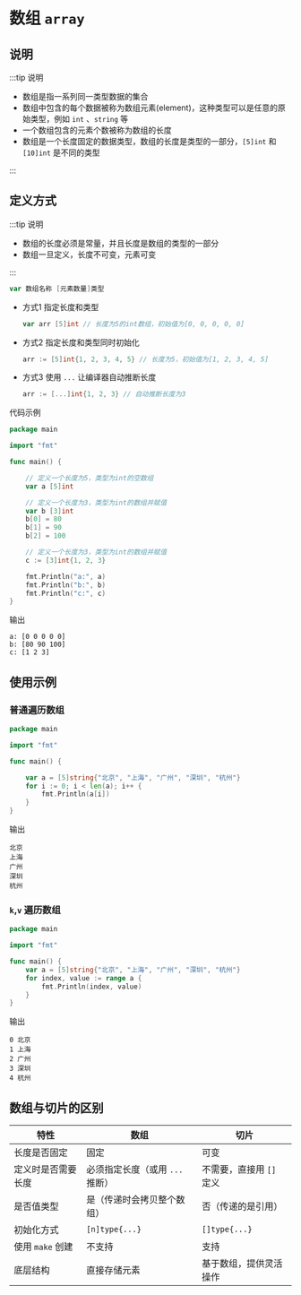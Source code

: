 # 数组 `array`

## 说明

:::tip 说明

- 数组是指一系列同一类型数据的集合
- 数组中包含的每个数据被称为数组元素(element)，这种类型可以是任意的原始类型，例如 `int` 、`string` 等
- 一个数组包含的元素个数被称为数组的长度
- 数组是一个长度固定的数据类型，数组的长度是类型的一部分，`[5]int` 和 `[10]int` 是不同的类型

:::



## 定义方式

:::tip 说明

- 数组的长度必须是常量，并且长度是数组的类型的一部分
- 数组一旦定义，长度不可变，元素可变

:::

```go
var 数组名称 [元素数量]类型
```



- 方式1 指定长度和类型

  ```go
  var arr [5]int // 长度为5的int数组，初始值为[0, 0, 0, 0, 0]
  ```

- 方式2 指定长度和类型同时初始化

  ```go
  arr := [5]int{1, 2, 3, 4, 5} // 长度为5，初始值为[1, 2, 3, 4, 5]
  ```

- 方式3 使用 `...` 让编译器自动推断长度

  ```go
  arr := [...]int{1, 2, 3} // 自动推断长度为3
  ```

  

代码示例

```go
package main

import "fmt"

func main() {

	// 定义一个长度为5，类型为int的空数组
	var a [5]int

	// 定义一个长度为3，类型为int的数组并赋值
	var b [3]int
	b[0] = 80
	b[1] = 90
	b[2] = 100

	// 定义一个长度为3，类型为int的数组并赋值
	c := [3]int{1, 2, 3}

	fmt.Println("a:", a)
	fmt.Println("b:", b)
	fmt.Println("c:", c)
}
```

输出

```shell
a: [0 0 0 0 0]
b: [80 90 100]
c: [1 2 3]
```



## 使用示例

### 普通遍历数组

```go
package main

import "fmt"

func main() {

	var a = [5]string{"北京", "上海", "广州", "深圳", "杭州"}
	for i := 0; i < len(a); i++ {
		fmt.Println(a[i])
	}
}
```

输出

```shell
北京
上海
广州
深圳
杭州
```



### `k`,`v` 遍历数组

```go
package main

import "fmt"

func main() {
	var a = [5]string{"北京", "上海", "广州", "深圳", "杭州"}
	for index, value := range a {
		fmt.Println(index, value)
	}
}
```

输出

```shell
0 北京
1 上海
2 广州
3 深圳
4 杭州
```



## 数组与切片的区别

| 特性               | 数组                            | 切片                     |
| ------------------ | ------------------------------- | ------------------------ |
| 长度是否固定       | 固定                            | 可变                     |
| 定义时是否需要长度 | 必须指定长度（或用 `...` 推断） | 不需要，直接用 `[]` 定义 |
| 是否值类型         | 是（传递时会拷贝整个数组）      | 否（传递的是引用）       |
| 初始化方式         | `[n]type{...}`                  | `[]type{...}`            |
| 使用 `make` 创建   | 不支持                          | 支持                     |
| 底层结构           | 直接存储元素                    | 基于数组，提供灵活操作   |

